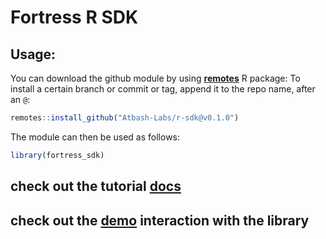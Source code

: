# Fortress R SDK

## Usage:

You can download the github module by using [**remotes**](https://github.com/r-lib/remotes) R package: To install a certain branch or commit or tag, append it to the repo name, after an `@`:

``` r
remotes::install_github("Atbash-Labs/r-sdk@v0.1.0")
```

The module can then be used as follows:

``` r
library(fortress_sdk)
```


## check out the tutorial [docs](https://atbash-labs.github.io/r-sdk/articles/Tutorial.html)
## check out the [demo](https://github.com/Atbash-Labs/r-sdk/tree/main/examples) interaction with the library
